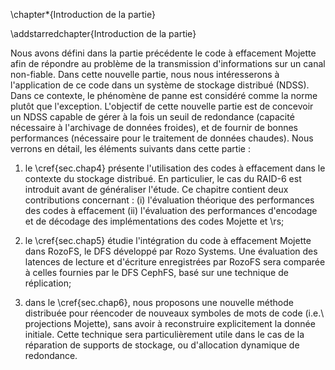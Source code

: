 
\chapter*{Introduction de la partie}

\addstarredchapter{Introduction de la partie}

Nous avons défini dans la partie précédente le code à effacement Mojette 
afin de répondre au problème de la transmission d'informations sur un
canal non-fiable. Dans cette nouvelle partie, nous nous intéresserons à
l'application de ce code dans un système de stockage distribué (NDSS).
Dans ce contexte, le phénomène de panne est considéré comme la
norme plutôt que l'exception. L'objectif de cette nouvelle partie est de
concevoir un NDSS capable de gérer à la fois un seuil de redondance (capacité
nécessaire à l'archivage de données froides), et de fournir de bonnes
performances (nécessaire pour le traitement de données chaudes).
Nous verrons en détail, les éléments suivants dans cette partie :

<!--
%Le problème de l'intégration de notre code à effacement dans un système de
%stockage distribué sera traité dans les \cref{sec.chap4,sec.chap5}. En
%particulier, ces chapitres porteront respectivement sur nos contributions qui
%vise à évaluer théoriquement le code Mojette systématique dans un NDSS, puis à
%l'intégrer spécifiquement dans le système de fichiers distribué (DFS) RozoFS,
%de type *scale-out*. Le \cref{sec.chap6} traite de notre dernière contribution
%relativement à l'élaboration d'une méthode de 
%
%
%
%le canal de communication est composé de deux
%parties : (i) les supports de transport des données (e.g.\ bus, réseau); (ii)
%les supports de stockage des données (e.g.\ bandes, disques durs, SSD).
%
%Le dernier problème correspond au problème de la réparation. Une fois qu'un
%seuil de redondance est mis en place dans un DSS, le système de stockage est
%capable de supporter un certain nombre de pannes (qui engendre de la perte
%d'information). Cependant, ces pannes tendent à réduire la quantité de
%redondance. Le problème de réparation nécessite des algorithmes pour réencoder
%l'information afin de rétablir un seuil de redondance.
-->

<!--
%Nous avons vu comment les codes permettent de représenter
%l'information de façon redondante afin de transmettre les données de manière
%fiable sur des canaux de transmission bruités. Puisqu'aucun canal de
%transmission n'est sûr, les codes à effacement sont ainsi utilisés dans tous
%les domaines des télécommunications. Dans cette partie, nous allons nous
%intéresser à l'application des codes à effacement dans les systèmes de stockage
%distribué.
%Le stockage distribué permet d'agréger un ensemble de ressources de stockage,
%physique ou virtuel, afin d'offrir la vision d'un volume unique aux
%utilisateurs. Il s'agit alors d'une couche de virtualisation qui, lorsqu'elle
%est définie par un logiciel, est dénommée par le terme «\ *Software-Defined
%Storage*\ » (SDS).
%Dans ce domaine, le canal de transmission est complexe. Il est principalement
%composé des supports de stockage (bandes, disques durs, SSD) qui permettent de
%conserver l'information. Ce canal comporte également des éléments qui permette
%de transporter l'information entre ces supports et les participants (e.g.\ bus,
%réseau, etc.).
-->

1. le \cref{sec.chap4} présente l'utilisation des codes à effacement dans le
contexte du stockage distribué. En particulier, le cas du RAID-6 est introduit
avant de généraliser l'étude. Ce chapitre contient deux contributions
concernant : (i) l'évaluation théorique des performances des codes à
effacement (ii) l'évaluation des performances d'encodage et de décodage des
implémentations des codes Mojette et \rs;

2. le \cref{sec.chap5} étudie l'intégration du code à effacement Mojette dans
RozoFS, le DFS développé par Rozo Systems. Une évaluation des latences de
lecture et d'écriture enregistrées par RozoFS sera comparée à celles fournies
par le DFS CephFS, basé sur une technique de réplication;

3. dans le \cref{sec.chap6}, nous proposons une nouvelle méthode distribuée
pour réencoder de nouveaux symboles de mots de code (i.e.\ projections
Mojette), sans avoir à reconstruire explicitement la donnée initiale. Cette
technique sera particulièrement utile dans le cas de la réparation de
supports de stockage, ou d'allocation dynamique de redondance.

